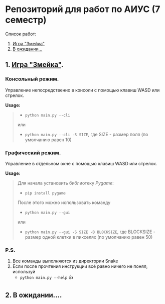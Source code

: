 # Репозиторий для работ по АИУС (7 семестр)

Список работ:
1. [Игра "Змейка"](https://github.com/in7erval/AIUS/new/master?readme=1#1-игра-змейка)
2. [В ожидании...](https://github.com/in7erval/AIUS/new/master?readme=1#2-в-ожидании)

## 1. [Игра "Змейка"](https://github.com/in7erval/AIUS/tree/master/Snake). 
### Консольный режим. 
  Управление непосредственно в консоли с помощью клавиш WASD или стрелок.

  **Usage:**
  >  * ```python main.py --cli``` 
  >
  >  или 
  >
  >  * ```python main.py --cli -S SIZE```, где SIZE - размер поля (по умолчанию равен 10)
### Графический режим.
  Управление в отдельном окне с помощью клавиш WASD или стрелок.

**Usage:**
>
>  Для начала установить библиотеку *Pygame*:
>
>  * ```pip install pygame``` 
>  
>  После этого можно использовать команду
>  
>  * ```python main.py --gui``` 
>  
>  или
>  
>  * ```python main.py --gui -S SIZE -B BLOCKSIZE```, где BLOCKSIZE - размер одной клетки в пикселях (по умолчанию равен 50)
  
### P.S.
1. Все команды выполняются из директории Snake
2. Если после прочтения инструкции всё равно ничего не понял, используй
   * ```python main.py --help``` :+1:

## 2. В ожидании....
